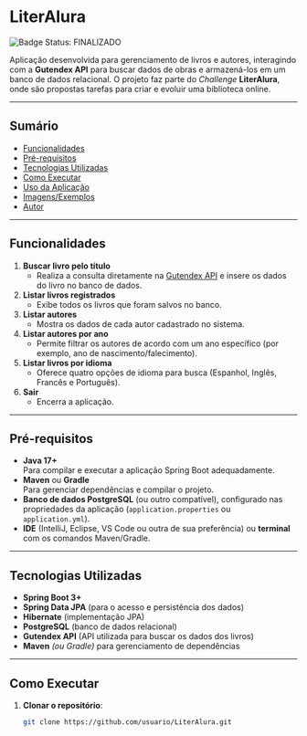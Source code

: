 # LiterAlura

![Badge Status: FINALIZADO](http://img.shields.io/static/v1?label=STATUS&message=%20FINALIZADO&color=red&style=for-the-badge)

Aplicação desenvolvida para gerenciamento de livros e autores, interagindo com a **Gutendex API** para buscar dados de obras e armazená-los em um banco de dados relacional. O projeto faz parte do *Challenge* **LiterAlura**, onde são propostas tarefas para criar e evoluir uma biblioteca online.

---

## Sumário

- [Funcionalidades](#funcionalidades)
- [Pré-requisitos](#pré-requisitos)
- [Tecnologias Utilizadas](#tecnologias-utilizadas)
- [Como Executar](#como-executar)
- [Uso da Aplicação](#uso-da-aplicação)
- [Imagens/Exemplos](#imagensexemplos)
- [Autor](#autor)

---

## Funcionalidades

1. **Buscar livro pelo título**  
   - Realiza a consulta diretamente na [Gutendex API](https://gutendex.com/) e insere os dados do livro no banco de dados.
2. **Listar livros registrados**  
   - Exibe todos os livros que foram salvos no banco.
3. **Listar autores**  
   - Mostra os dados de cada autor cadastrado no sistema.
4. **Listar autores por ano**  
   - Permite filtrar os autores de acordo com um ano específico (por exemplo, ano de nascimento/falecimento).
5. **Listar livros por idioma**  
   - Oferece quatro opções de idioma para busca (Espanhol, Inglês, Francês e Português).
0. **Sair**  
   - Encerra a aplicação.

---

## Pré-requisitos

- **Java 17+**  
  Para compilar e executar a aplicação Spring Boot adequadamente.
- **Maven** ou **Gradle**  
  Para gerenciar dependências e compilar o projeto.
- **Banco de dados PostgreSQL** (ou outro compatível), configurado nas propriedades da aplicação (`application.properties` ou `application.yml`).
- **IDE** (IntelliJ, Eclipse, VS Code ou outra de sua preferência) ou **terminal** com os comandos Maven/Gradle.

---

## Tecnologias Utilizadas

- **Spring Boot 3+**
- **Spring Data JPA** (para o acesso e persistência dos dados)
- **Hibernate** (implementação JPA)
- **PostgreSQL** (banco de dados relacional)
- **Gutendex API** (API utilizada para buscar os dados dos livros)
- **Maven** *(ou Gradle)* para gerenciamento de dependências

---

## Como Executar

1. **Clonar o repositório**:
   ```bash
   git clone https://github.com/usuario/LiterAlura.git
